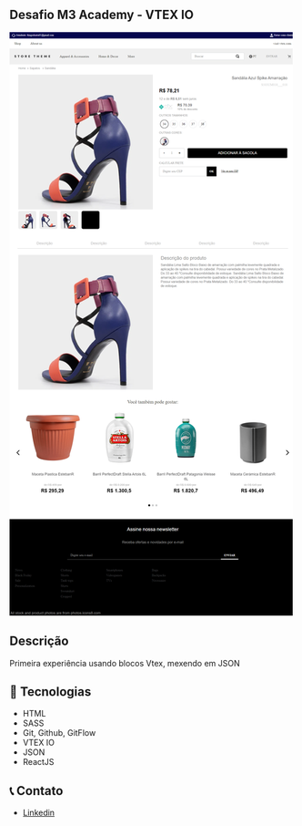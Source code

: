 ## Desafio M3 Academy - VTEX IO 

![preview](<./react/components/Imgs/desafio06.png>)

## Descrição

Primeira experiência usando blocos Vtex, mexendo em JSON

## 🔨 Tecnologias

-   HTML
-   SASS
-   Git, Github, GitFlow
-   VTEX IO
-   JSON
-   ReactJS

## 📞 Contato

-   [Linkedin](https://www.linkedin.com/in/thiago-dutra-107b4a213)
